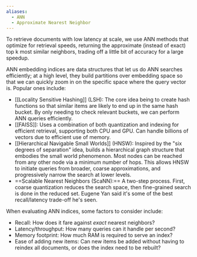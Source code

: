 ```yaml
---
aliases:
  - ANN
  - Approximate Nearest Neighbor
---
```

To retrieve documents with low latency at scale, we use ANN methods that optimize for retrieval speeds, returning the approximate (instead of exact) top k most similar neighbors, trading off a little bit of accuracy for a large speedup.

ANN embedding indices are data structures that let us do ANN searches efficiently; at a high level, they build partitions over embedding space so that we can quickly zoom in on the specific space where the query vector is. Popular ones include:
- [[Locality Sensitive Hashing]] (LSH): The core idea being to create hash functions so that similar items are likely to end up in the same hash bucket. By only needing to check relevant buckets, we can perform ANN queries efficiently.
- [[FAISS]]: Uses a combination of both quantization and indexing for efficient retrieval, supporting both CPU and GPU. Can handle billions of vectors due to efficient use of memory.
- [[Hierarchical Navigable Small Worlds]] (HNSW): Inspired by the "six degrees of separation" idea, builds a hierarchical graph structure that embodies the small world phenomenon. Most nodes can be reached from any other node via a minimum number of hops. This allows HNSW to initiate queries from broader, coarse approximations, and progressively narrow the search at lower levels.
- ==Scalable Nearest Neighbors (ScaNN):== A two-step process. First, coarse quantization reduces the search space, then fine-grained search is done in the reduced set. Eugene Yan said it's some of the best recall/latency trade-off he's seen.

When evaluating ANN indices, some factors to consider include:
- Recall: How does it fare against *exact* nearest neighbors?
- Latency/throughput: How many queries can it handle per second?
- Memory footprint: How much RAM is required to serve an index?
- Ease of adding new items: Can new items be added without having to reindex all documents, or does the index need to be rebuilt?

